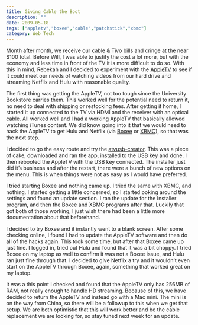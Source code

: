 ```yaml
---
title: Giving Cable the Boot
description: ""
date: 2009-05-18
tags: ["appletv","boxee","cable","patchstick","xbmc"]
category: Web Tech
---
```



<p>Month after month, we receive our cable &amp; Tivo bills and cringe at the near $100 total. Before Will, I was able to justify the cost a lot more, but with the economy and less time in front of the TV it is more difficult to do so. With this in mind, Rebekah and I decided to experiment with the <a href="https://web.archive.org/web/20131211172859/http://www.apple.com/appletv/">AppleTV</a> to see if it could meet our needs of watching videos from our hard drive and streaming Netflix and Hulu with reasonable quality.</p>

<p>The first thing was getting the AppleTV, not too tough since the University Bookstore carries them. This worked well for the&nbsp;potential&nbsp;need to return it, no need to deal with shipping or restocking fees. After getting it home, I started it up connected to the TV via HDMI and the receiver with an optical cable. All worked well and I had a working AppleTV that basically allowed watching iTunes content. We did know going into it that we would need to hack the AppleTV to get Hulu and Netflix (via <a href="https://web.archive.org/web/20131211172859/http://www.boxee.tv/">Boxee</a> or <a href="https://web.archive.org/web/20131211172859/http://xbmc.org/home/">XBMC</a>), so that was the next step.</p>

<p>I decided to go the easy route and try the <a href="https://web.archive.org/web/20131211172859/http://code.google.com/p/atvusb-creator/">atvusb-creator</a>. This was a piece of cake, downloaded and ran the app, installed to the USB key and done. I then rebooted the AppleTV with the USB key connected. The installer just did it’s business and after the restart, there were a bunch of new options on the menu. This is when things were not as easy as I would have preferred.</p>

<p>I tried starting Boxee and nothing came up. I tried the same with XBMC, and nothing. I started getting a little concerned, so I started poking around the settings and found an update section. I ran the update for the Installer program, and then the Boxee and XBMC programs after that. Luckily that got both of those working, I just wish there had been a little more documentation about that beforehand.</p>

<p>I decided to try Boxee and it instantly went to a blank screen. After some checking online, I found I had to update the AppleTV software and then do all of the hacks again. This took some time, but after that Boxee came up just fine. I logged in, tried out Hulu and found that it was a bit choppy. I tried Boxee on my laptop as well to confirm it was not a Boxee issue, and Hulu ran just fine through that. I decided to give Netflix a try and it wouldn’t even start on the AppleTV through Boxee, again, something that worked great on my laptop.</p>

<p>It was a this point I checked and found that the AppleTV only has 256MB of RAM, not really enough to handle HD streaming. Because of this, we have decided to return the AppleTV and instead go with a Mac mini. The mini is on the way from China, so there will be a followup to this when we get that setup. We are both optimistic that this will work better and be the cable replacement we are looking for, so stay tuned next week for an update.</p>
